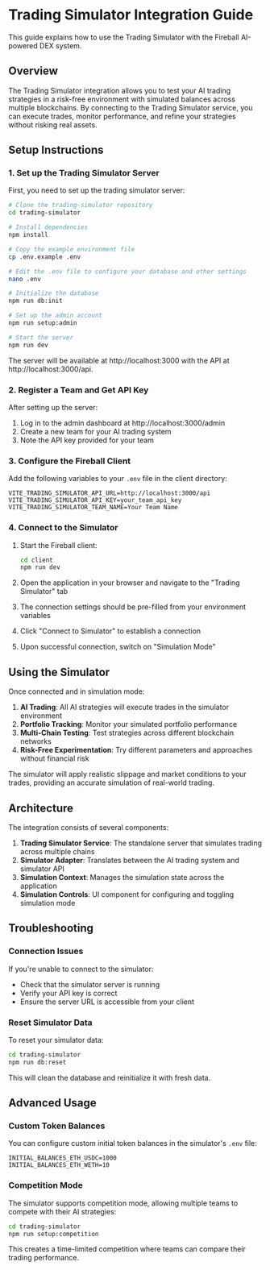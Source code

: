 # Trading Simulator Integration Guide

This guide explains how to use the Trading Simulator with the Fireball AI-powered DEX system.

## Overview

The Trading Simulator integration allows you to test your AI trading strategies in a risk-free environment with simulated balances across multiple blockchains. By connecting to the Trading Simulator service, you can execute trades, monitor performance, and refine your strategies without risking real assets.

## Setup Instructions

### 1. Set up the Trading Simulator Server

First, you need to set up the trading simulator server:

```bash
# Clone the trading-simulator repository
cd trading-simulator

# Install dependencies
npm install

# Copy the example environment file
cp .env.example .env

# Edit the .env file to configure your database and other settings
nano .env

# Initialize the database
npm run db:init

# Set up the admin account
npm run setup:admin

# Start the server
npm run dev
```

The server will be available at http://localhost:3000 with the API at http://localhost:3000/api.

### 2. Register a Team and Get API Key

After setting up the server:

1. Log in to the admin dashboard at http://localhost:3000/admin
2. Create a new team for your AI trading system
3. Note the API key provided for your team

### 3. Configure the Fireball Client

Add the following variables to your `.env` file in the client directory:

```
VITE_TRADING_SIMULATOR_API_URL=http://localhost:3000/api
VITE_TRADING_SIMULATOR_API_KEY=your_team_api_key
VITE_TRADING_SIMULATOR_TEAM_NAME=Your Team Name
```

### 4. Connect to the Simulator

1. Start the Fireball client:
   ```bash
   cd client
   npm run dev
   ```

2. Open the application in your browser and navigate to the "Trading Simulator" tab
3. The connection settings should be pre-filled from your environment variables
4. Click "Connect to Simulator" to establish a connection
5. Upon successful connection, switch on "Simulation Mode"

## Using the Simulator

Once connected and in simulation mode:

1. **AI Trading**: All AI strategies will execute trades in the simulator environment
2. **Portfolio Tracking**: Monitor your simulated portfolio performance
3. **Multi-Chain Testing**: Test strategies across different blockchain networks
4. **Risk-Free Experimentation**: Try different parameters and approaches without financial risk

The simulator will apply realistic slippage and market conditions to your trades, providing an accurate simulation of real-world trading.

## Architecture

The integration consists of several components:

1. **Trading Simulator Service**: The standalone server that simulates trading across multiple chains
2. **Simulator Adapter**: Translates between the AI trading system and simulator API
3. **Simulation Context**: Manages the simulation state across the application
4. **Simulation Controls**: UI component for configuring and toggling simulation mode

## Troubleshooting

### Connection Issues

If you're unable to connect to the simulator:

- Check that the simulator server is running
- Verify your API key is correct
- Ensure the server URL is accessible from your client

### Reset Simulator Data

To reset your simulator data:

```bash
cd trading-simulator
npm run db:reset
```

This will clean the database and reinitialize it with fresh data.

## Advanced Usage

### Custom Token Balances

You can configure custom initial token balances in the simulator's `.env` file:

```
INITIAL_BALANCES_ETH_USDC=1000
INITIAL_BALANCES_ETH_WETH=10
```

### Competition Mode

The simulator supports competition mode, allowing multiple teams to compete with their AI strategies:

```bash
cd trading-simulator
npm run setup:competition
```

This creates a time-limited competition where teams can compare their trading performance. 